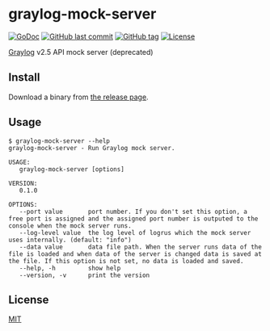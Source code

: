 # graylog-mock-server

[![GoDoc](http://img.shields.io/badge/go-documentation-blue.svg?style=flat-square)](http://godoc.org/github.com/suzuki-shunsuke/graylog-mock-server/mockserver)
[![GitHub last commit](https://img.shields.io/github/last-commit/suzuki-shunsuke/graylog-mock-server.svg)](https://github.com/suzuki-shunsuke/graylog-mock-server)
[![GitHub tag](https://img.shields.io/github/tag/suzuki-shunsuke/graylog-mock-server.svg)](https://github.com/suzuki-shunsuke/graylog-mock-server/releases)
[![License](http://img.shields.io/badge/license-mit-blue.svg?style=flat-square)](https://raw.githubusercontent.com/suzuki-shunsuke/graylog-mock-server/master/LICENSE)

[Graylog](https://www.graylog.org/) v2.5 API mock server (deprecated)

## Install

Download a binary from [the release page](https://github.com/suzuki-shunsuke/go-graylog/releases).

## Usage

```console
$ graylog-mock-server --help
graylog-mock-server - Run Graylog mock server.

USAGE:
   graylog-mock-server [options]

VERSION:
   0.1.0

OPTIONS:
   --port value       port number. If you don't set this option, a free port is assigned and the assigned port number is outputed to the console when the mock server runs.
   --log-level value  the log level of logrus which the mock server uses internally. (default: "info")
   --data value       data file path. When the server runs data of the file is loaded and when data of the server is changed data is saved at the file. If this option is not set, no data is loaded and saved.
   --help, -h         show help
   --version, -v      print the version
```

## License

[MIT](LICENSE)
